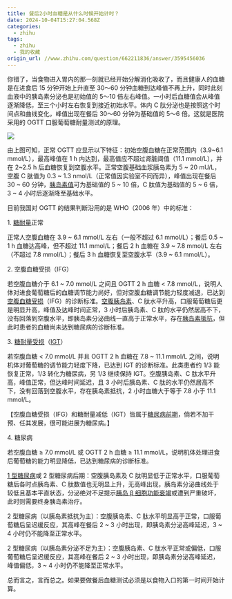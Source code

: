 ```yaml
---
title: 餐后2小时血糖是从什么时候开始计时？
date: 2024-10-04T15:27:04.568Z
categories:
  - zhihu
tags:
  - zhihu
  - 我的收藏
origin_url: //www.zhihu.com/question/662211836/answer/3595456036
---
```

你错了，当食物进入胃内的那一刻就已经开始分解消化吸收了，而且健康人的血糖是在进食后 15 分钟开始上升直至 30～60 分钟血糖到达峰值不再上升，同时此刻血液中的胰岛素分泌也是初始值的 5～10 倍左右峰值。一小时后血糖值会从峰值逐渐降低，至三个小时左右恢复到接近初始水平。体内 C 肽分泌也是按照这个时间点和曲线变化，峰值出现在餐后 30～60 分钟为基础值的 5～6 倍。这就是医院采用的 OGTT 口服葡萄糖耐量测试的原理。

![](https://pica.zhimg.com/50/v2-892cf92aad71785a810db1b1d51af367_720w.jpg?source=2c26e567)

由上图可知，正常 OGTT 应显示以下特征：初始空腹血糖在正常范围内（3.9\~6.1 mmol/L），最高峰值在 1 h 内达到，最高值应不超过肾脏阈值（11.1 mmol/L），并在 2\~2.5 h 后血糖恢复到空腹水平。正常空腹基础血浆胰岛素为 5 \~ 20 mU/L，空腹 C 肽值为 0.3 \~ 1.3 nmol/L（正常值因实验室不同而异），峰值出现在餐后 30 \~ 60 分钟，[胰岛素值](https://zhida.zhihu.com/search?content_id=683789971\&content_type=Answer\&match_order=1\&q=%E8%83%B0%E5%B2%9B%E7%B4%A0%E5%80%BC\&zd_token=eyJhbGciOiJIUzI1NiIsInR5cCI6IkpXVCJ9.eyJpc3MiOiJ6aGlkYV9zZXJ2ZXIiLCJleHAiOjE3MjgyMjg0MTUsInEiOiLog7DlspvntKDlgLwiLCJ6aGlkYV9zb3VyY2UiOiJlbnRpdHkiLCJjb250ZW50X2lkIjo2ODM3ODk5NzEsImNvbnRlbnRfdHlwZSI6IkFuc3dlciIsIm1hdGNoX29yZGVyIjoxLCJ6ZF90b2tlbiI6bnVsbH0.7Yn9Hb6yE1QNUs6vpJ-RpmJ9ys3hfcVedu1OD7oW2W8\&zhida_source=entity)可为基础值的 5 \~ 10 倍，C 肽值为基础值的 5 \~ 6 倍，3 \~ 4 小时后逐渐降至基础水平。

目前我国对 OGTT 的结果判断沿用的是 WHO（2006 年）中的标准：

1\. [糖耐量](https://zhida.zhihu.com/search?content_id=683789971\&content_type=Answer\&match_order=2\&q=%E7%B3%96%E8%80%90%E9%87%8F\&zd_token=eyJhbGciOiJIUzI1NiIsInR5cCI6IkpXVCJ9.eyJpc3MiOiJ6aGlkYV9zZXJ2ZXIiLCJleHAiOjE3MjgyMjg0MTUsInEiOiLns5bogJDph48iLCJ6aGlkYV9zb3VyY2UiOiJlbnRpdHkiLCJjb250ZW50X2lkIjo2ODM3ODk5NzEsImNvbnRlbnRfdHlwZSI6IkFuc3dlciIsIm1hdGNoX29yZGVyIjoyLCJ6ZF90b2tlbiI6bnVsbH0.u996IsP6YdsSNwmFgWKtEsO5yw9irgoX846JrXhmva8\&zhida_source=entity)正常

正常人空腹血糖在 3.9 \~ 6.1 mmol/L 左右（一般不超过 6.1 mmol/L）；餐后 0.5 \~ 1 h 血糖达高峰，但不超过 11.1 mmol/L；餐后 2 h 血糖在 3.9 \~ 7.8 mmol/L 左右（不超过 7.8 mmol/L）；餐后 3 h 血糖恢复至空腹水平（3.9 \~ 6.1 mmol/L）。

2\. 空腹血糖受损（IFG）

若空腹血糖介于 6.1 \~ 7.0 mmol/L 之间且 OGTT 2 h 血糖 < 7.8 mmol/L，说明人体对进食葡萄糖后的血糖调节能力尚好，但对空腹血糖调节能力轻度减退，已达到[空腹血糖受损](https://zhida.zhihu.com/search?content_id=683789971\&content_type=Answer\&match_order=2\&q=%E7%A9%BA%E8%85%B9%E8%A1%80%E7%B3%96%E5%8F%97%E6%8D%9F\&zd_token=eyJhbGciOiJIUzI1NiIsInR5cCI6IkpXVCJ9.eyJpc3MiOiJ6aGlkYV9zZXJ2ZXIiLCJleHAiOjE3MjgyMjg0MTUsInEiOiLnqbrohbnooYDns5blj5fmjZ8iLCJ6aGlkYV9zb3VyY2UiOiJlbnRpdHkiLCJjb250ZW50X2lkIjo2ODM3ODk5NzEsImNvbnRlbnRfdHlwZSI6IkFuc3dlciIsIm1hdGNoX29yZGVyIjoyLCJ6ZF90b2tlbiI6bnVsbH0.JRzmpFT32OVecqaYixQMfh3H0DG4dNT3d1fN_F42Rbo\&zhida_source=entity)（IFG）的诊断标准。[空腹胰岛素](https://zhida.zhihu.com/search?content_id=683789971\&content_type=Answer\&match_order=1\&q=%E7%A9%BA%E8%85%B9%E8%83%B0%E5%B2%9B%E7%B4%A0\&zd_token=eyJhbGciOiJIUzI1NiIsInR5cCI6IkpXVCJ9.eyJpc3MiOiJ6aGlkYV9zZXJ2ZXIiLCJleHAiOjE3MjgyMjg0MTUsInEiOiLnqbrohbnog7DlspvntKAiLCJ6aGlkYV9zb3VyY2UiOiJlbnRpdHkiLCJjb250ZW50X2lkIjo2ODM3ODk5NzEsImNvbnRlbnRfdHlwZSI6IkFuc3dlciIsIm1hdGNoX29yZGVyIjoxLCJ6ZF90b2tlbiI6bnVsbH0.k7f_pclqhOynosX00mGN1wkE2jSOklLKkn1ihYa8iAA\&zhida_source=entity)、C 肽水平升高，口服葡萄糖后更是明显升高，峰值及达峰时间正常，3 小时后胰岛素、C 肽的水平仍然居高不下，没有回落到空腹水平，即胰岛素分泌曲线一直高于正常水平，存在[胰岛素抵抗](https://zhida.zhihu.com/search?content_id=683789971\&content_type=Answer\&match_order=1\&q=%E8%83%B0%E5%B2%9B%E7%B4%A0%E6%8A%B5%E6%8A%97\&zd_token=eyJhbGciOiJIUzI1NiIsInR5cCI6IkpXVCJ9.eyJpc3MiOiJ6aGlkYV9zZXJ2ZXIiLCJleHAiOjE3MjgyMjg0MTUsInEiOiLog7DlspvntKDmirXmipciLCJ6aGlkYV9zb3VyY2UiOiJlbnRpdHkiLCJjb250ZW50X2lkIjo2ODM3ODk5NzEsImNvbnRlbnRfdHlwZSI6IkFuc3dlciIsIm1hdGNoX29yZGVyIjoxLCJ6ZF90b2tlbiI6bnVsbH0.J76O7_KDvCaVF_8KdRgErguNyXFD3Z4cpQKKCARPKhA\&zhida_source=entity)，但此时患者的血糖尚未达到糖尿病的诊断标准。

3\. [糖耐量受损](https://zhida.zhihu.com/search?content_id=683789971\&content_type=Answer\&match_order=1\&q=%E7%B3%96%E8%80%90%E9%87%8F%E5%8F%97%E6%8D%9F\&zd_token=eyJhbGciOiJIUzI1NiIsInR5cCI6IkpXVCJ9.eyJpc3MiOiJ6aGlkYV9zZXJ2ZXIiLCJleHAiOjE3MjgyMjg0MTUsInEiOiLns5bogJDph4_lj5fmjZ8iLCJ6aGlkYV9zb3VyY2UiOiJlbnRpdHkiLCJjb250ZW50X2lkIjo2ODM3ODk5NzEsImNvbnRlbnRfdHlwZSI6IkFuc3dlciIsIm1hdGNoX29yZGVyIjoxLCJ6ZF90b2tlbiI6bnVsbH0.S_cvbE0lyLyccfnog5k_5LEgEDt32bz1oaacyWHlblU\&zhida_source=entity)（[IGT](https://zhida.zhihu.com/search?content_id=683789971\&content_type=Answer\&match_order=1\&q=IGT\&zd_token=eyJhbGciOiJIUzI1NiIsInR5cCI6IkpXVCJ9.eyJpc3MiOiJ6aGlkYV9zZXJ2ZXIiLCJleHAiOjE3MjgyMjg0MTUsInEiOiJJR1QiLCJ6aGlkYV9zb3VyY2UiOiJlbnRpdHkiLCJjb250ZW50X2lkIjo2ODM3ODk5NzEsImNvbnRlbnRfdHlwZSI6IkFuc3dlciIsIm1hdGNoX29yZGVyIjoxLCJ6ZF90b2tlbiI6bnVsbH0.yNFQbDOSQUSOBQUmzDldVjrArX7ZcPCKYSBCXd6YVCk\&zhida_source=entity)）

若空腹血糖 < 7.0 mmol/L 并且 OGTT 2 h 血糖在 7.8 \~ 11.1 mmol/L 之间，说明机体对葡萄糖的调节能力轻度下降，已达到 IGT 的诊断标准。此类患者约 1/3 能恢复正常，1/3 转化为糖尿病，另 1/3 继续保持 IGT。空腹胰岛素、C 肽水平升高，峰值正常，但达峰时间延迟，且 3 小时后胰岛素、C 肽的水平仍然居高不下，没有回落到空腹水平，存在胰岛素抵抗，2 小时血糖大于等于 7.8 小于 11.1 mmol/L。

【空腹血糖受损（IFG）和糖耐量减低（IGT）皆属于[糖尿病前期](https://zhida.zhihu.com/search?content_id=683789971\&content_type=Answer\&match_order=1\&q=%E7%B3%96%E5%B0%BF%E7%97%85%E5%89%8D%E6%9C%9F\&zd_token=eyJhbGciOiJIUzI1NiIsInR5cCI6IkpXVCJ9.eyJpc3MiOiJ6aGlkYV9zZXJ2ZXIiLCJleHAiOjE3MjgyMjg0MTUsInEiOiLns5blsL_nl4XliY3mnJ8iLCJ6aGlkYV9zb3VyY2UiOiJlbnRpdHkiLCJjb250ZW50X2lkIjo2ODM3ODk5NzEsImNvbnRlbnRfdHlwZSI6IkFuc3dlciIsIm1hdGNoX29yZGVyIjoxLCJ6ZF90b2tlbiI6bnVsbH0.eKJkDzs5kPU6FGuoy_H7cbyyZ_IZTtSANnh7YXU_eqo\&zhida_source=entity)，倘若不加干预、任其发展，很可能进展为糖尿病。】

4\. 糖尿病

若空腹血糖 ≥ 7.0 mmol/L 或 OGTT 2 h 血糖 ≥ 11.1 mmol/L，说明机体处理进食后葡萄糖的能力明显降低，已达到糖尿病的诊断标准。

[1 型糖尿病](https://zhida.zhihu.com/search?content_id=683789971\&content_type=Answer\&match_order=1\&q=1+%E5%9E%8B%E7%B3%96%E5%B0%BF%E7%97%85\&zd_token=eyJhbGciOiJIUzI1NiIsInR5cCI6IkpXVCJ9.eyJpc3MiOiJ6aGlkYV9zZXJ2ZXIiLCJleHAiOjE3MjgyMjg0MTUsInEiOiIxIOWei-ezluWwv-eXhSIsInpoaWRhX3NvdXJjZSI6ImVudGl0eSIsImNvbnRlbnRfaWQiOjY4Mzc4OTk3MSwiY29udGVudF90eXBlIjoiQW5zd2VyIiwibWF0Y2hfb3JkZXIiOjEsInpkX3Rva2VuIjpudWxsfQ.rEa-mVNBGVPNYwanFhIu59xgOpiooO_Q1oZLiuvX-20\&zhida_source=entity)或 2 型糖尿病后期：空腹胰岛素及 C 肽明显低于正常水平，口服葡萄糖后各时点胰岛素、C 肽数值也无明显上升，无高峰出现，胰岛素分泌曲线处于较低且基本平直状态，分泌绝对不足提示[胰岛 β 细胞功能衰竭](https://zhida.zhihu.com/search?content_id=683789971\&content_type=Answer\&match_order=1\&q=%E8%83%B0%E5%B2%9B+%CE%B2+%E7%BB%86%E8%83%9E%E5%8A%9F%E8%83%BD%E8%A1%B0%E7%AB%AD\&zd_token=eyJhbGciOiJIUzI1NiIsInR5cCI6IkpXVCJ9.eyJpc3MiOiJ6aGlkYV9zZXJ2ZXIiLCJleHAiOjE3MjgyMjg0MTUsInEiOiLog7DlspsgzrIg57uG6IOe5Yqf6IO96KGw56utIiwiemhpZGFfc291cmNlIjoiZW50aXR5IiwiY29udGVudF9pZCI6NjgzNzg5OTcxLCJjb250ZW50X3R5cGUiOiJBbnN3ZXIiLCJtYXRjaF9vcmRlciI6MSwiemRfdG9rZW4iOm51bGx9.gX4utbi5zQnXlLZlxl3LyOfTEv5IXH3qD5FbOf7N380\&zhida_source=entity)或遭到严重破坏，此时则需要终身胰岛素治疗。

2 型糖尿病（以胰岛素抵抗为主）：空腹胰岛素、C 肽水平明显高于正常，口服葡萄糖后呈迟缓反应，其高峰在餐后 2 \~ 3 小时出现，即胰岛素分泌高峰延迟，3 \~ 4 小时仍不能降至正常水平。

2 型糖尿病（以胰岛素分泌不足为主）：空腹胰岛素、C 肽水平正常或偏低，口服葡萄糖后呈迟缓反应，其高峰在餐后 2 \~ 3 小时出现，即胰岛素分泌高峰延迟，峰值偏低，3 \~ 4 小时仍不能降至正常水平。

总而言之，言而总之。如果要做餐后血糖测试必须是以食物入口的第一时间开始计算。
